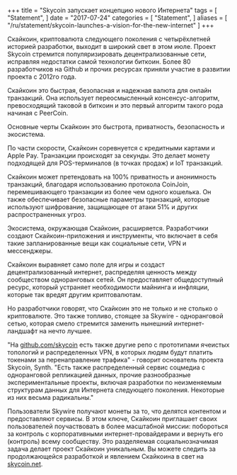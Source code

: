 +++
title = "Skycoin запускает концепцию нового Интернета"
tags = [
    "Statement",
]
date = "2017-07-24"
categories = [
    "Statement",
]
aliases = [
	"/ru/statement/skycoin-launches-a-vision-for-the-new-internet"
]
+++

Скайкоин, криптовалюта следующего поколения с четырёхлетней историей разработки, выходит в широкий свет в этом июле. Проект Skycoin стремится популяризировать децентрализованные сети, исправляя недостатки самой технологии биткоин. Более 80 разработчиков на Github и прочих ресурсах приняли участие в развитии проекта с 2012го года.

Скайкоин это быстрая, безопасная и надежная валюта для онлайн транзакций. Она использует переосмысленный консенсус-алгоритм, превосходящий таковой в биткоин и это первый алгоритм такого рода начиная с PeerCoin.

Основные черты Скайкоин это быстрота, приватность, безопасность и экосистема.

По части скорости, Скайкоин соревнуется с кредитными картами и Apple Pay. Транзакции происходят за секунды. Это делает монету подходящей для POS-терминалов (в точках продаж) и IoT транзакций.

Скайкоин может претендовать на 100% приватность и анонимность транзакций, благодаря использованию протокола CoinJoin, перемешивающего транзакции из более чем одного кошелька. Он также обеспечивает безопасные параметры транзакций, которые используют шифрование, защищающее от атаки 51% и других распространенных угроз.

Экосистема, окружающая Скайкоин, расширяется. Разработчики создают Скайкоин-приложения и инструменты, что включает в себя такие запланированные вещи как социальные сети, VPN и мессенджеры.

Скайкоин выравняет само поле для игры и создаст децентрализованный интернет, распределяя ценность между сообществом одноранговых сетей. Он предоставляет общедоступный ресурс, который устраняет необходимости майнинга и инфляции, которые так вредят другим криптовалютам.

Но разработчики говорят, что Скайкоин это не только и не столько о криптовалюте. Это также топливо, стоящее за Skywire - одноранговой сетью, которая смело стремится заменить нынешний интернет-ландшафт на нечто лучшее.

"На [github.com/skycoin](https://github.com/skycoin) есть также другие репо c прототипами ячеистых топологий и распределенных VPN, в которых людям будут платить токенами за перенаправление трафика" - говорит основатель проекта Skycoin, Synth. "Есть также распределенный сервис соцмедиа с одноранговой репликацией данных, прочие разнообразные экспериментальные проекты, включая разработки по неизменяемым структурам данных для Интернета следующего поколения. Некоторые из них весьма радикальны."

Пользователи Skywire получают монеты за то, что делятся контентом и предоставляют сервисы. В этом ключе, Скайкоин приглашает своих пользователей поучаствовать в более масштабной миссии: побороться за контроль с корпоративными интернет-провайдерами и вернуть его (контроль) всему сообществу. Это разделяемая социальнозначимая задача делает проект Скайкоин уникальным. Вы можете следить за продолжающейся разработкой и явлением Скайкоина в свет на [skycoin.net](https://www.skycoin.net).
